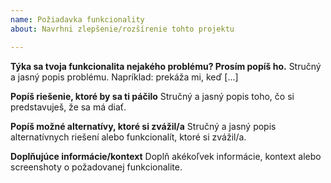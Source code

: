 ```yaml
---
name: Požiadavka funkcionality
about: Navrhni zlepšenie/rozšírenie tohto projektu

---
```


**Týka sa tvoja funkcionalita nejakého problému? Prosím popíš ho.**
Stručný a jasný popis problému. Napríklad: prekáža mi, keď [...]

**Popíš riešenie, ktoré by sa ti páčilo**
Stručný a jasný popis toho, čo si predstavuješ, že sa má diať.

**Popíš možné alternatívy, ktoré si zvážil/a**
Stručný a jasný popis alternatívnych riešení alebo funkcionalít, ktoré si zvážil/a.

**Doplňujúce informácie/kontext**
Doplň akékoľvek informácie, kontext alebo screenshoty o požadovanej funkcionalite.
